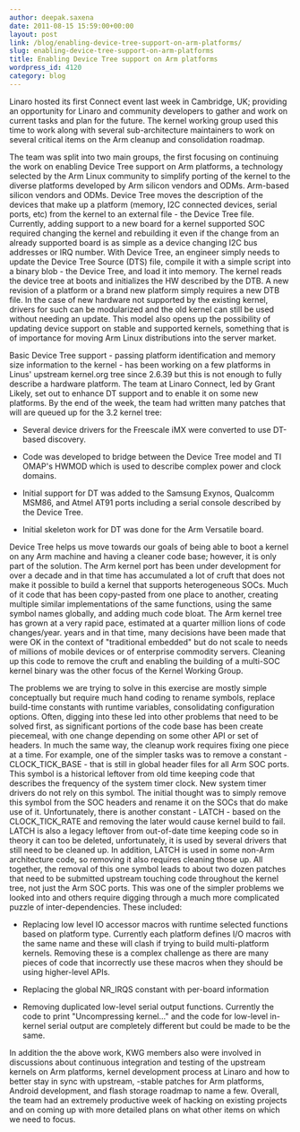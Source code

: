```yaml
---
author: deepak.saxena
date: 2011-08-15 15:59:00+00:00
layout: post
link: /blog/enabling-device-tree-support-on-arm-platforms/
slug: enabling-device-tree-support-on-arm-platforms
title: Enabling Device Tree support on Arm platforms
wordpress_id: 4120
category: blog
---
```


Linaro hosted its first Connect event last week in Cambridge, UK; providing an opportunity for Linaro and community developers to gather and work on current tasks and plan for the future. The kernel working group used this time to work along with several sub-architecture maintainers to work on several critical items on the Arm cleanup and consolidation roadmap.

The team was split into two main groups, the first focusing on continuing the work on enabling Device Tree support on Arm platforms, a technology selected by the Arm Linux community to simplify porting of the kernel to the diverse platforms developed by Arm silicon vendors and ODMs. Arm-based silicon vendors and ODMs. Device Tree moves the description of the devices that make up a platform (memory, I2C connected devices, serial ports, etc) from the kernel to an external file - the Device Tree file. Currently, adding support to a new board for a kernel supported SOC required changing the kernel and rebuilding it even if the change from an already supported board is as simple as a device changing I2C bus addresses or IRQ number. With Device Tree, an engineer simply needs to update the Device Tree Source (DTS) file, compile it with a simple script into a binary blob - the Device Tree, and load it into memory. The kernel reads the device tree at boots and initializes the HW described by the DTB. A new revision of a platform or a brand new platform simply requires a new DTB file. In the case of new hardware not supported by the existing kernel, drivers for such can be modularized and the old kernel can still be used without needing an update. This model also opens up the possibility of updating device support on stable and supported kernels, something that is of importance for moving Arm Linux distributions into the server market.

Basic Device Tree support - passing platform identification and memory size information to the kernel - has been working on a few platforms in Linus' upstream kernel.org tree since 2.6.39 but this is not enough to fully describe a hardware platform. The team at Linaro Connect, led by Grant Likely, set out to enhance DT support and to enable it on some new platforms. By the end of the week, the team had written many patches that will are queued up for the 3.2 kernel tree:

- Several device drivers for the Freescale iMX were converted to use DT-based discovery.

- Code was developed to bridge between the Device Tree model and TI OMAP's HWMOD which is used to describe complex power and clock domains.

- Initial support for DT was added to the Samsung Exynos, Qualcomm MSM86, and Atmel AT91 ports including a serial console described by the Device Tree.

- Initial skeleton work for DT was done for the Arm Versatile board.

Device Tree helps us move towards our goals of being able to boot a kernel on any Arm machine and having a cleaner code base; however, it is only part of the solution. The Arm kernel port has been under development for over a decade and in that time has accumulated a lot of cruft that does not make it possible to build a kernel that supports heterogeneous SOCs. Much of it code that has been copy-pasted from one place to another, creating multiple similar implementations of the same functions, using the same symbol names globally, and adding much code bloat. The Arm kernel tree has grown at a very rapid pace, estimated at a quarter million lions of code changes/year. years and in that time, many decisions have been made that were OK in the context of "traditional embedded" but do not scale to needs of millions of mobile devices or of enterprise commodity servers. Cleaning up this code to remove the cruft and enabling the building of a multi-SOC kernel binary was the other focus of the Kernel Working Group.

The problems we are trying to solve in this exercise are mostly simple conceptually but require much hand coding to rename symbols, replace build-time constants with runtime variables, consolidating configuration options. Often, digging into these led into other problems that need to be solved first, as significant portions of the code base has been create piecemeal, with one change depending on some other API or set of headers. In much the same way, the cleanup work requires fixing one piece at a time. For example, one of the simpler tasks was to remove a constant - CLOCK_TICK_BASE - that is still in global header files for all Arm SOC ports. This symbol is a historical leftover from old time keeping code that describes the frequency of the system timer clock. New system timer drivers do not rely on this symbol. The initial thought was to simply remove this symbol from the SOC headers and rename it on the SOCs that do make use of it. Unfortunately, there is another constant - LATCH - based on the CLOCK_TICK_RATE and removing the later would cause kernel build to fail. LATCH is also a legacy leftover from out-of-date time keeping code so in theory it can too be deleted, unfortunately, it is used by several drivers that still need to be cleaned up. In addition, LATCH is used in some non-Arm architecture code, so removing it also requires cleaning those up. All together, the removal of this one symbol leads to about two dozen patches that need to be submitted upstream touching code throughout the kernel tree, not just the Arm SOC ports. This was one of the simpler problems we looked into and others require digging through a much more complicated puzzle of inter-dependencies. These included:

- Replacing low level IO accessor macros with runtime selected functions based on platform type. Currently each platform defines I/O macros with the same name and these will clash if trying to build multi-platform kernels. Removing these is a complex challenge as there are many pieces of code that incorrectly use these macros when they should be using higher-level APIs.

- Replacing the global NR_IRQS constant with per-board information

- Removing duplicated low-level serial output functions. Currently the code to print "Uncompressing kernel..." and the code for low-level in-kernel serial output are completely different but could be made to be the same.

In addition the the above work, KWG members also were involved in discussions about continuous integration and testing of the upstream kernels on Arm platforms, kernel development process at Linaro and how to better stay in sync with upstream, -stable patches for Arm platforms, Android development, and flash storage roadmap to name a few. Overall, the team had an extremely productive week of hacking on existing projects and on coming up with more detailed plans on what other items on which we need to focus.